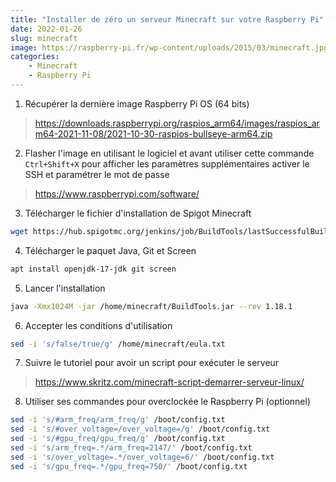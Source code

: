 ```yaml
---
title: "Installer de zéro un serveur Minecraft sur votre Raspberry Pi"
date: 2022-01-26
slug: minecraft
image: https://raspberry-pi.fr/wp-content/uploads/2015/03/minecraft.jpg
categories:
    - Minecraft
    - Raspberry Pi
---
```


1. Récupérer la dernière image Raspberry Pi OS (64 bits)
> https://downloads.raspberrypi.org/raspios_arm64/images/raspios_arm64-2021-11-08/2021-10-30-raspios-bullseye-arm64.zip
2. Flasher l'image en utilisant le logiciel et avant utiliser cette commande `Ctrl+Shift+X` pour afficher les paramètres supplémentaires activer le SSH et paramétrer le mot de passe
> https://www.raspberrypi.com/software/
3. Télécharger le fichier d'installation de Spigot Minecraft
```bash
wget https://hub.spigotmc.org/jenkins/job/BuildTools/lastSuccessfulBuild/artifact/target/BuildTools.jar
```
4. Télécharger le paquet Java, Git et Screen
```bash
apt install openjdk-17-jdk git screen
```
5. Lancer l'installation
```bash
java -Xmx1024M -jar /home/minecraft/BuildTools.jar --rev 1.18.1
```
6. Accepter les conditions d'utilisation
```bash
sed -i 's/false/true/g' /home/minecraft/eula.txt
```
7. Suivre le tutoriel pour avoir un script pour exécuter le serveur
> https://www.skritz.com/minecraft-script-demarrer-serveur-linux/
8. Utiliser ses commandes pour overclockée le Raspberry Pi (optionnel)
```bash
sed -i 's/#arm_freq/arm_freq/g' /boot/config.txt
sed -i 's/#over_voltage=/over_voltage=/g' /boot/config.txt
sed -i 's/#gpu_freq/gpu_freq/g' /boot/config.txt
sed -i 's/arm_freq=.*/arm_freq=2147/' /boot/config.txt
sed -i 's/over_voltage=.*/over_voltage=6/' /boot/config.txt
sed -i 's/gpu_freq=.*/gpu_freq=750/' /boot/config.txt
```
